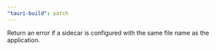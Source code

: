 ```yaml
---
"tauri-build": patch
---
```


Return an error if a sidecar is configured with the same file name as the application.
